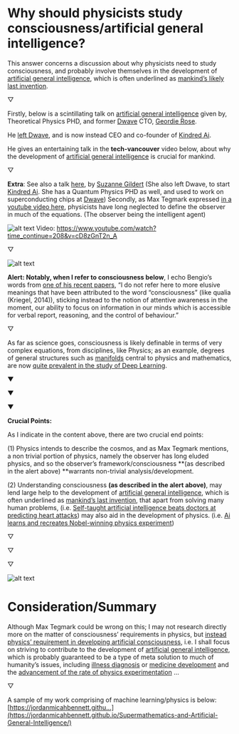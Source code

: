 Why should physicists study consciousness/artificial general intelligence?
=====

This answer concerns a discussion about why physicists need to study consciousness, and probably involve themselves in the development of [artificial general intelligence](https://en.wikipedia.org/wiki/Artificial_general_intelligence), which is often underlined as [mankind’s likely last invention](https://www.youtube.com/watch?v=9snY7lhJA4c).

▽

Firstly, below is a scintillating talk on [artificial general intelligence](https://en.wikipedia.org/wiki/Artificial_general_intelligence) given by, Theoretical Physics PHD, and former [Dwave](https://www.dwavesys.com/home) CTO, [Geordie Rose](http://www.ideacity.ca/speaker/geordie-rose/).

He [left Dwave](https://spectrum.ieee.org/automaton/robotics/artificial-intelligence/dwave-founder-new-startup-kindred-ai), and is now instead CEO and co-founder of [Kindred Ai](https://www.kindred.ai/).

He gives an entertaining talk in the **tech-vancouver** video below, about why the development of [artificial general intelligence](https://en.wikipedia.org/wiki/Artificial_general_intelligence) is crucial for mankind.

▽

**Extra**: See also a talk [here](https://www.youtube.com/watch?v=JBWc09b6LnM), by [Suzanne Gildert](https://www.linkedin.com/in/suzannegildert) (She also left Dwave, to start [Kindred Ai](https://www.kindred.ai/). She has a Quantum Physics PHD as well, and used to work on superconducting chips at [Dwave](https://www.dwavesys.com/home))
Secondly, as Max Tegmark expressed [in a youtube video here](https://youtu.be/jXBfXNW6Bxo?t=1977), physicists have long neglected to define the observer in much of the equations. (The observer being the intelligent agent)

![alt text](https://i.imgur.com/z7uA7A5.png)
Video: https://www.youtube.com/watch?time_continue=208&v=cD8zGnT2n_A

▽

![alt text](https://i.imgur.com/ZEPAqGb.png)

**Alert: Notably, when I refer to consciousness below**, I echo Bengio’s words from [one of his recent papers](https://arxiv.org/abs/1709.08568), “I do not refer here to more elusive meanings that have been attributed to the word “consciousness” (like qualia (Kriegel, 2014)), sticking instead to the notion of attentive awareness in the moment, our ability to focus on information in our minds which is accessible for verbal report, reasoning, and the control of behaviour.”

▽

As far as science goes, consciousness is likely definable in terms of very complex equations, from disciplines, like Physics; as an example, degrees of general structures such as [manifolds](https://en.wikipedia.org/wiki/Manifold) central to physics and mathematics, are now [quite prevalent in the study of Deep Learning](https://arxiv.org/abs/1611.03383).

▼

▼

▼

**Crucial Points:**

As I indicate in the content above, there are two crucial end points:

(1) Physics intends to describe the cosmos, and as Max Tegmark mentions, a non trivial portion of physics, namely the observer has long eluded physics, and so the observer’s framework/consciousness **(as described in the alert above) **warrants non-trivial analysis/development.

(2) Understanding consciousness **(as described in the alert above)**, may lend large help to the development of [artificial general intelligence](https://en.wikipedia.org/wiki/Artificial_general_intelligence), which is often underlined as [mankind’s last invention](https://www.youtube.com/watch?v=9snY7lhJA4c), that apart from solving many human problems, (i.e. [Self-taught artificial intelligence beats doctors at predicting heart attacks](http://www.sciencemag.org/news/2017/04/self-taught-artificial-intelligence-beats-doctors-predicting-heart-attacks)) may also aid in the development of physics. (i.e. [Ai learns and recreates Nobel-winning physics experiment](https://techcrunch.com/2016/05/16/ai-learns-and-recreates-nobel-winning-physics-experiment/))

▽

▽

▽

![alt text](https://i.imgur.com/1F5dJGP.jpg)

Consideration/Summary
=====

Although Max Tegmark could be wrong on this; I may not research directly more on the matter of consciousness’ requirements in physics, but [instead physics’ requirement in developing artificial consciousness](https://arxiv.org/abs/1608.08225), i.e. I shall focus on striving to contribute to the development of [artificial general intelligence](https://en.wikipedia.org/wiki/Artificial_general_intelligence), which is probably guaranteed to be a type of meta solution to much of humanity’s issues, including [illness diagnosis](http://www.sciencemag.org/news/2017/04/self-taught-artificial-intelligence-beats-doctors-predicting-heart-attacks) or [medicine development](https://arxiv.org/ftp/arxiv/papers/1701/1701.04503.pdf) and the [advancement of the rate of physics experimentation](https://techcrunch.com/2016/05/16/ai-learns-and-recreates-nobel-winning-physics-experiment/) …

▽

A sample of my work comprising of machine learning/physics is below:
[https://jordanmicahbennett.githu...](https://jordanmicahbennett.github.io/Supermathematics-and-Artificial-General-Intelligence/)
